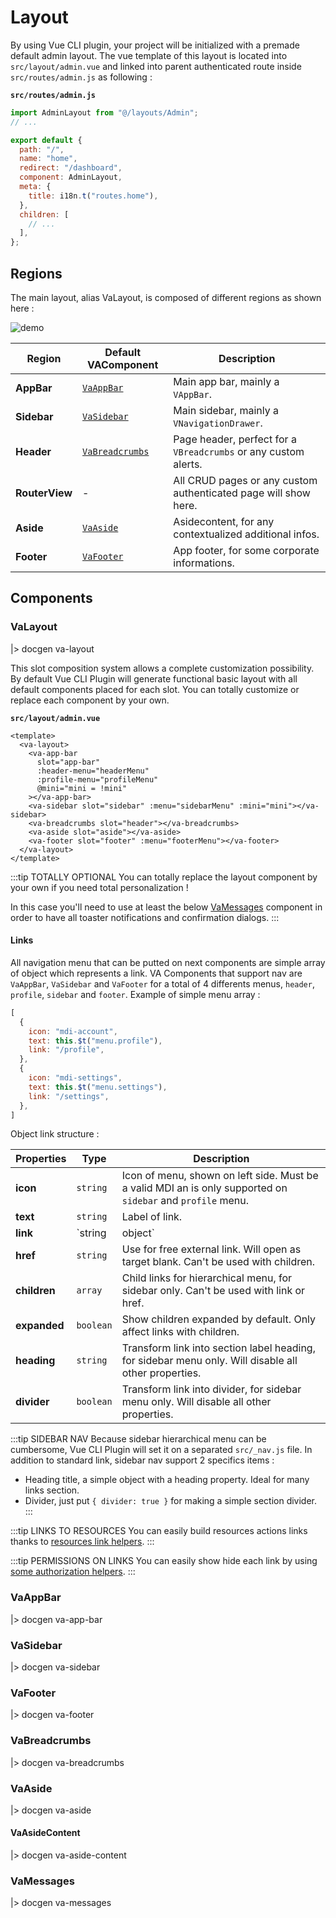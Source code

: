 # Layout

By using Vue CLI plugin, your project will be initialized with a premade default admin layout. The vue template of this layout is located into `src/layout/admin.vue` and linked into parent authenticated route inside `src/routes/admin.js` as following :

**`src/routes/admin.js`**

```js {1,8}
import AdminLayout from "@/layouts/Admin";
// ...

export default {
  path: "/",
  name: "home",
  redirect: "/dashboard",
  component: AdminLayout,
  meta: {
    title: i18n.t("routes.home"),
  },
  children: [
    // ...
  ],
};
```

## Regions

The main layout, alias VaLayout, is composed of different regions as shown here :

![demo](/assets/layout.png)

| Region         | Default VAComponent               | Description                                                     |
| -------------- | --------------------------------- | --------------------------------------------------------------- |
| **AppBar**     | [`VaAppBar`](#vaappbar)           | Main app bar, mainly a `VAppBar`.                               |
| **Sidebar**    | [`VaSidebar`](#vasidebar)         | Main sidebar, mainly a `VNavigationDrawer`.                     |
| **Header**     | [`VaBreadcrumbs`](#vabreadcrumbs) | Page header, perfect for a `VBreadcrumbs` or any custom alerts. |
| **RouterView** | -                                 | All CRUD pages or any custom authenticated page will show here. |
| **Aside**      | [`VaAside`](#vaaside)             | Asidecontent, for any contextualized additional infos.          |
| **Footer**     | [`VaFooter`](#vafooter)           | App footer, for some corporate informations.                    |

## Components

### VaLayout

|> docgen va-layout

This slot composition system allows a complete customization possibility. By default Vue CLI Plugin will generate functional basic layout with all default components placed for each slot. You can totally customize or replace each component by your own.

**`src/layout/admin.vue`**

```vue
<template>
  <va-layout>
    <va-app-bar
      slot="app-bar"
      :header-menu="headerMenu"
      :profile-menu="profileMenu"
      @mini="mini = !mini"
    ></va-app-bar>
    <va-sidebar slot="sidebar" :menu="sidebarMenu" :mini="mini"></va-sidebar>
    <va-breadcrumbs slot="header"></va-breadcrumbs>
    <va-aside slot="aside"></va-aside>
    <va-footer slot="footer" :menu="footerMenu"></va-footer>
  </va-layout>
</template>
```

:::tip TOTALLY OPTIONAL
You can totally replace the layout component by your own if you need total personalization !

In this case you'll need to use at least the below [VaMessages](#vamessages) component in order to have all toaster notifications and confirmation dialogs.
:::

#### Links

All navigation menu that can be putted on next components are simple array of object which represents a link. VA Components that support nav are `VaAppBar`, `VaSidebar` and `VaFooter` for a total of 4 differents menus, `header`, `profile`, `sidebar` and `footer`. Example of simple menu array :

```js
[
  {
    icon: "mdi-account",
    text: this.$t("menu.profile"),
    link: "/profile",
  },
  {
    icon: "mdi-settings",
    text: this.$t("menu.settings"),
    link: "/settings",
  },
]
```

Object link structure :

| Properties   | Type              | Description                                                                                                 |
| ------------ | ----------------- | ----------------------------------------------------------------------------------------------------------- |
| **icon**     | `string`          | Icon of menu, shown on left side. Must be a valid MDI an is only supported on `sidebar` and `profile` menu. |
| **text**     | `string`          | Label of link.                                                                                              |
| **link**     | `string | object` | Valid Vue Router menu. Can't be used with children.                                                         |
| **href**     | `string`          | Use for free external link. Will open as target blank. Can't be used with children.                         |
| **children** | `array`           | Child links for hierarchical menu, for sidebar only. Can't be used with link or href.                       |
| **expanded** | `boolean`         | Show children expanded by default. Only affect links with children.                                         |
| **heading**  | `string`          | Transform link into section label heading, for sidebar menu only. Will disable all other properties.        |
| **divider**  | `boolean`         | Transform link into divider, for sidebar menu only. Will disable all other properties.                      |

:::tip SIDEBAR NAV
Because sidebar hierarchical menu can be cumbersome, Vue CLI Plugin will set it on a separated `src/_nav.js` file. In addition to standard link, sidebar nav support 2 specifics items :

* Heading title, a simple object with a heading property. Ideal for many links section.
* Divider, just put `{ divider: true }` for making a simple section divider.
:::

:::tip LINKS TO RESOURCES
You can easily build resources actions links thanks to [resources link helpers](../resources#link-helpers).
:::

:::tip PERMISSIONS ON LINKS
You can easily show hide each link by using [some authorization helpers](../authorization#helpers).
:::

### VaAppBar

|> docgen va-app-bar

### VaSidebar

|> docgen va-sidebar

### VaFooter

|> docgen va-footer

### VaBreadcrumbs

|> docgen va-breadcrumbs

### VaAside

|> docgen va-aside

#### VaAsideContent

|> docgen va-aside-content

### VaMessages

|> docgen va-messages
